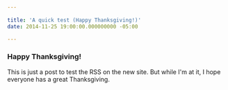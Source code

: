 ```yaml
---
 
title: 'A quick test (Happy Thanksgiving!)'
date: 2014-11-25 19:00:00.000000000 -05:00

---
```

### Happy Thanksgiving!

This is just a post to test the RSS on the new site. But while I'm at it, I hope everyone has a great Thanksgiving.
